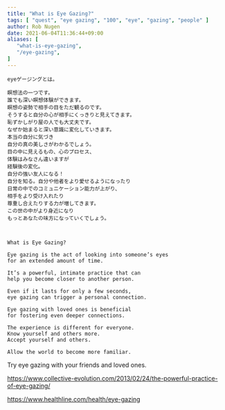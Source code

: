 ```yaml
---
title: "What is Eye Gazing?"
tags: [ "quest", "eye gazing", "100", "eye", "gazing", "people" ]
author: Rob Nugen
date: 2021-06-04T11:36:44+09:00
aliases: [
   "what-is-eye-gazing",
   "/eye-gazing",
]
---
```


    eyeゲージングとは。

    瞑想法の一つです。
    誰でも深い瞑想体験ができます。
    瞑想の姿勢で相手の目をただ観るのです。
    そうすると自分の心が相手にくっきりと見えてきます。
    恥ずかしがり屋の人でも大丈夫です。
    なぜか始まると深い意識に変化していきます。
    本当の自分に気づき　
    自分の真の美しさがわかるでしょう。
    目の中に見えるもの、心のプロセス、
    体験はみなさん違いますが
    経験後の変化。　
    自分の強い友人になる！
    自分を知る。自分や他者をより愛せるようになったり
    日常の中でのコミュニケーション能力が上がり、
    相手をより受け入れたり　
    尊重し合えたりする力が増してきます。
    この世の中がより身近になり　
    もっとあなたの味方になっていくでしょう。



    What is Eye Gazing?

    Eye gazing is the act of looking into someone’s eyes
    for an extended amount of time.

    It’s a powerful, intimate practice that can
    help you become closer to another person.

    Even if it lasts for only a few seconds,
    eye gazing can trigger a personal connection.

    Eye gazing with loved ones is beneficial
    for fostering even deeper connections.

    The experience is different for everyone.
    Know yourself and others more.
    Accept yourself and others.

    Allow the world to become more familiar.

Try eye gazing with your friends and loved ones.


https://www.collective-evolution.com/2013/02/24/the-powerful-practice-of-eye-gazing/

https://www.healthline.com/health/eye-gazing
